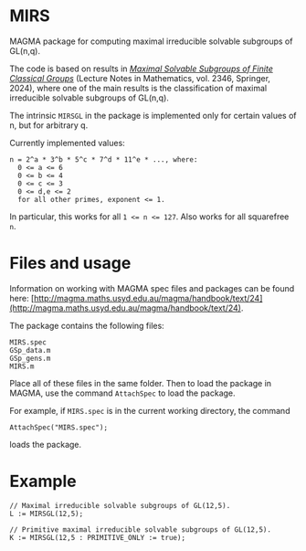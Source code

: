 # MIRS
MAGMA package for computing maximal irreducible solvable subgroups of GL(n,q).

The code is based on results in [_Maximal Solvable Subgroups of Finite Classical Groups_](https://doi.org/10.1007/978-3-031-62915-0) (Lecture Notes in Mathematics, vol. 2346, Springer, 2024), where one of the main results is the classification of maximal irreducible solvable subgroups of GL(n,q).

The intrinsic ```MIRSGL``` in the package is implemented only for certain values of n, but for arbitrary q.

Currently implemented values:
  ```
  n = 2^a * 3^b * 5^c * 7^d * 11^e * ..., where:
    0 <= a <= 6
    0 <= b <= 4
    0 <= c <= 3
    0 <= d,e <= 2
    for all other primes, exponent <= 1.
  ```

In particular, this works for all ```1 <= n <= 127```. Also works for all squarefree ```n```.

# Files and usage

Information on working with MAGMA spec files and packages can be found here: [http://magma.maths.usyd.edu.au/magma/handbook/text/24](http://magma.maths.usyd.edu.au/magma/handbook/text/24).

The package contains the following files:

```
MIRS.spec
GSp_data.m
GSp_gens.m
MIRS.m
```

Place all of these files in the same folder. Then to load the package in MAGMA, use the command ```AttachSpec``` to load the package. 

For example, if ```MIRS.spec``` is in the current working directory, the command

```
AttachSpec("MIRS.spec");
```

loads the package.

# Example

```
// Maximal irreducible solvable subgroups of GL(12,5).
L := MIRSGL(12,5);

// Primitive maximal irreducible solvable subgroups of GL(12,5).
K := MIRSGL(12,5 : PRIMITIVE_ONLY := true);
```
